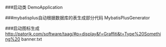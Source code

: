 ###启动类
DemoApplication

###mybatisplus自动根据数据库的表生成部分代码
MybatisPlusGenerator

###启动图标生成
http://patorjk.com/software/taag/#p=display&f=Graffiti&t=Type%20Something%20
banner.txt